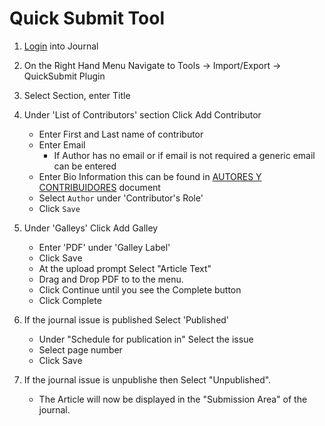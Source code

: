 # Quick Submit Tool

1. [Login](https://journals.library.csuci.edu/ojs/index.php/delfines/login) into Journal
2. On the Right Hand Menu <span class="action">Navigate</span> to <span class="path">Tools -> Import/Export -> QuickSubmit Plugin</span>
3. <span class="action">Select</span> Section, enter Title
4. Under 'List of Contributors' section  <span class="action">Click</span> <span class="btns">Add Contributor</span>
    *  <span class="action">Enter</span> First and Last name of contributor
    * <span class="action">Enter</span> Email
        * If Author has no email or if email is not required a generic email can be entered
    * Enter Bio Information this can be found in [AUTORES Y CONTRIBUIDORES](https://www.dropbox.com/s/2xdiq9z2jeas4yl/AUTORES%20Y%20CONTRIBUIDORES.docx?dl=0) document
    * <span class="action">Select</span> `Author` under 'Contributor's Role'
    * <span class="action">Click</span> `Save`
5. Under 'Galleys' <span class="action">Click</span> <span class="btns">Add Galley</span>
    * <span class="action">Enter</span> 'PDF' under 'Galley Label'
    * <span class="action">Click</span> <span class="btns">Save</span>
    * At the upload prompt <span class="action">Select</span> "Article Text"
    * <span class="action">Drag and Drop</span> PDF to to the menu.
    * <span class="action">Click</span> <span class="btns">Continue</span> until you see the <span class="btns">Complete</span> button
    * <span class="action">Click</span> <span class="btns">Complete</span>

6.  If the journal issue is published <span class="action">Select</span> 'Published'
    * Under "Schedule for publication in" <span class="action">Select</span> the issue
    * <span class="action">Select</span> page number
    * <span class="action">Click</span> <span class="btns">Save</span>
7. If the journal issue is unpublishe then <span class="action">Select</span> "Unpublished".
    * The Article will now be displayed in the "Submission Area" of the journal.